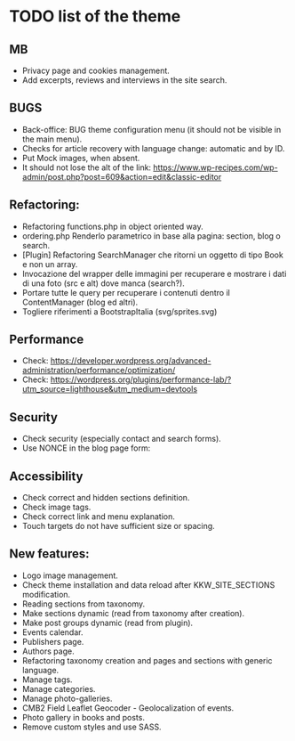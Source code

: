 
# TODO list of the theme

## MB
- Privacy page and cookies management.
- Add excerpts, reviews and interviews in the site search.

## BUGS
- Back-office: BUG theme configuration menu (it should not be visible in the main menu).
- Checks for article recovery with language change: automatic and by ID.
- Put Mock images, when absent.
- It should not lose the alt of the link: https://www.wp-recipes.com/wp-admin/post.php?post=609&action=edit&classic-editor

## Refactoring:
- Refactoring functions.php in object oriented way.
- ordering.php Renderlo parametrico in base alla pagina: section, blog o search.
- [Plugin] Refactoring SearchManager che ritorni un oggetto di tipo Book e non un array.
- Invocazione del wrapper delle immagini per recuperare e mostrare i dati di una foto (src e alt) dove manca (search?).
- Portare tutte le query per recuperare i contenuti dentro il ContentManager (blog ed altri).
- Togliere riferimenti a BootstrapItalia (svg/sprites.svg)


## Performance
 - Check: https://developer.wordpress.org/advanced-administration/performance/optimization/
 - Check: https://wordpress.org/plugins/performance-lab/?utm_source=lighthouse&utm_medium=devtools

## Security
- Check security (especially contact and search forms).
- Use NONCE in the blog page form: <?php wp_nonce_field( 'sf_blog_search_nonce', 'blog_search_nonce_field' ); ?>

## Accessibility

- Check correct and hidden sections definition.
- Check image tags.
- Check correct link and menu explanation.
- Touch targets do not have sufficient size or spacing.


## New features:
- Logo image management.
- Check theme installation and data reload after KKW_SITE_SECTIONS modification.
- Reading sections from taxonomy.
- Make sections dynamic (read from taxonomy after creation).
- Make post groups dynamic (read from plugin).
- Events calendar.
- Publishers page.
- Authors page.
- Refactoring taxonomy creation and pages and sections with generic language.
- Manage tags.
- Manage categories.
- Manage photo-galleries.
- CMB2 Field Leaflet Geocoder - Geolocalization of events.
- Photo gallery in books and posts.
- Remove custom styles and use SASS.

